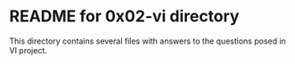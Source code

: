 # README for 0x02-vi directory

This directory contains several files with answers to the questions posed in VI project.
